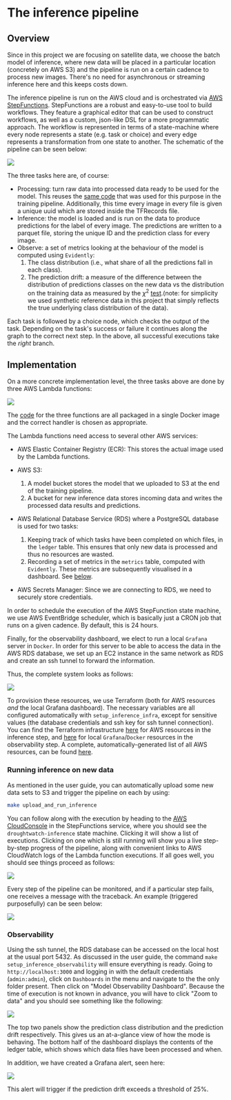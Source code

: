 # The inference pipeline
## Overview
Since in this project we are focusing on satellite data, we choose the batch model of inference, where new data will be placed in a particular location (concretely on AWS S3) and the pipeline is run on a certain cadence to process new images. There's no need for asynchronous or streaming inference here and this keeps costs down.

The inference pipeline is run on the AWS cloud and is orchestrated via [AWS StepFunctions](https://aws.amazon.com/step-functions/). StepFunctions are a robust and easy-to-use tool to build workflows. They feature a graphical editor that can be used to construct workflows, as well as a custom, json-like DSL for a more programmatic approach. The workflow is represented in terms of a state-machine where every node represents a state (e.g. task or choice) and every edge represents a transformation from one state to another. The schematic of the pipeline can be seen below:

![](./imgs/state_machine.png)

The three tasks here are, of course:

- Processing: turn raw data into processed data ready to be used for the model. This reuses the [same code](https://github.com/SergeiOssokine/droughtwatch_capstone/blob/main/training/airflow/includes/parse_data.py) that was used for this purpose in the training pipeline. Additionally, this time every image in every file is given a unique uuid which are stored inside the TFRecords  file.
- Inference: the model is loaded and is run on the data to produce predictions for the label of every image. The predictions are written to a parquet file, storing the unique ID and the prediction class for every image.
- Observe: a set of metrics looking at the behaviour of the model is computed using `Evidently`:
    1. The class distribution (i.e., what share of all the predictions fall in each class).
    2. The prediction drift: a measure of the difference between the distribution of predictions classes on the new data vs the distribution on the training data  as measured by the $\chi^{2}$ [test](https://docs.evidentlyai.com/reference/data-drift-algorithm).(note: for simplicity we used synthetic reference data in this project that simply reflects the true underlying class distribution of the data).


Each task is followed by a choice node, which checks the output of the task. Depending on the task's success or failure it continues along the graph to the correct next step. In the above, all successful executions take the _right_ branch.

## Implementation
On a more concrete implementation level, the three tasks above are done by three AWS Lambda functions:

![](./imgs/state_machine_impl.png)

The [code](https://github.com/SergeiOssokine/droughtwatch_capstone/tree/main/inference/setup) for the three functions are all packaged in a single Docker image and the correct handler is chosen as appropriate.

The Lambda functions need access to several other AWS services:

- AWS Elastic Container Registry (ECR): This stores the actual image used by the Lambda functions.
- AWS S3:

    1. A model bucket stores the model that we uploaded to S3 at the end of the training pipeline.
    2. A bucket for new inference data stores incoming data and writes the processed data results and predictions.

- AWS Relational Database Service (RDS) where a PostgreSQL database is used for two tasks:

    1. Keeping track of which tasks have been completed on which files, in the `ledger` table. This ensures that only new data is processed and thus no resources are wasted.
    2. Recording a set of metrics in the `metrics` table, computed with `Evidently`. These metrics are subsequently visualised in a dashboard. See [below](#observability).

- AWS Secrets Manager: Since we are connecting to RDS, we need to securely store credentials.

In order to schedule the execution of the AWS StepFunction state machine, we use AWS EventBridge scheduler, which is basically just a CRON job that runs on a given cadence. By default, this is 24 hours.

Finally, for the observability dashboard, we elect to run a local `Grafana` server in `Docker`. In order for this server to be able to access the data in the AWS RDS database, we set up an EC2 instance in the same network as RDS and create an ssh tunnel to forward the information.

Thus, the complete system looks as follows:

![](./imgs/architecture.svg)


To provision these resources, we use Terraform (both for AWS resources _and_ the local Grafana dashboard). The necessary variables are all configured automatically with `setup_inference_infra`, except for sensitive values (the database credentials and ssh key for ssh tunnel connection). You can find the Terraform infrastructure [here](https://github.com/SergeiOssokine/droughtwatch_capstone/tree/main/inference/setup/tf) for AWS resources in the inference step, and [here](https://github.com/SergeiOssokine/droughtwatch_capstone/tree/main/inference/observability/tf) for local `Grafana`/`Docker` resources in the observability step. A complete, automatically-generated list of all AWS resources, can be found [here](tf_aws.md).



### Running inference on new data
As mentioned in the user guide, you can automatically upload some new data sets to S3 and trigger the pipeline on each by using:

```bash
make upload_and_run_inference
```
You can follow along with the execution by heading to the [AWS CloudConsole](https://console.aws.amazon.com/states/home) in the StepFunctions service, where you should see the `droughtwatch-inference` state machine. Clicking it will show a list of executions. Clicking on one which is still running will show you a live step-by-step progress of the pipeline, along with convenient links to AWS CloudWatch logs of the Lambda function executions. If all goes well, you should see things proceed as follows:

![](./imgs/statemachine.gif)

Every step of the pipeline can be monitored, and if a particular step fails, one receives a message with the traceback. An example (triggered purposefully) can be seen below:

![](./imgs/inference_fail.png)



### Observability
Using the ssh tunnel, the RDS database can be accessed on the local host at the usual port 5432. As discussed in the user guide, the command `make setup_inference_observability` will ensure everything is ready. Going to `http://localhost:3000` and logging in with the default credentials (`admin:admin`), click on `Dashboards` in the menu and navigate to the the only folder present. Then click on "Model Observability Dashboard". Because the time of execution is not known in advance, you will have to click "Zoom to data" and you should see something like the following:

![](./imgs/grafana_dashboard.png)

The top two panels show the prediction class distribution and the prediction drift respectively. This gives us an at-a-glance view of how the mode is behaving. The bottom half of the dashboard displays the contents of the ledger table, which shows which data files have been processed and when.

In addition, we have created a Grafana alert, seen here:

![](./imgs/grafana_alert.png)

This alert will trigger if the prediction drift exceeds a threshold of 25%.
